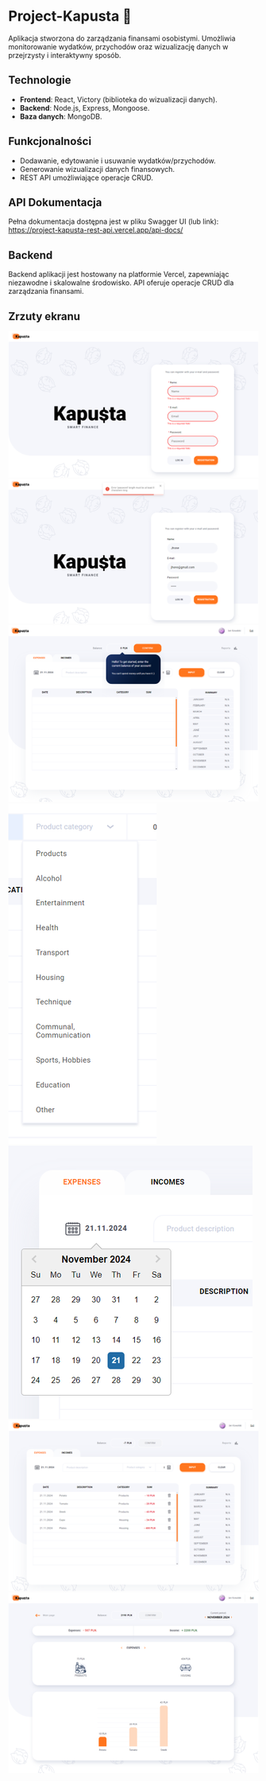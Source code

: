 # Project-Kapusta 🥬

Aplikacja stworzona do zarządzania finansami osobistymi. Umożliwia monitorowanie wydatków,
przychodów oraz wizualizację danych w przejrzysty i interaktywny sposób.

## Technologie

- **Frontend**: React, Victory (biblioteka do wizualizacji danych).
- **Backend**: Node.js, Express, Mongoose.
- **Baza danych**: MongoDB.

## Funkcjonalności

- Dodawanie, edytowanie i usuwanie wydatków/przychodów.
- Generowanie wizualizacji danych finansowych.
- REST API umożliwiające operacje CRUD.

## API Dokumentacja

Pełna dokumentacja dostępna jest w pliku Swagger UI (lub link):  
https://project-kapusta-rest-api.vercel.app/api-docs/

## Backend

Backend aplikacji jest hostowany na platformie Vercel, zapewniając niezawodne i skalowalne środowisko. API oferuje operacje CRUD dla zarządzania finansami.

## Zrzuty ekranu

![Validation](assets/RegisterValidation.PNG)
![Validation](assets/Validation.PNG)
![Visit](assets/FirstVisit.PNG)
![CustomList](assets/CustomList.PNG)
![Date](assets/Date.PNG)
![Stats](assets/Stats.PNG)
![Reports](assets/Reports.PNG)
